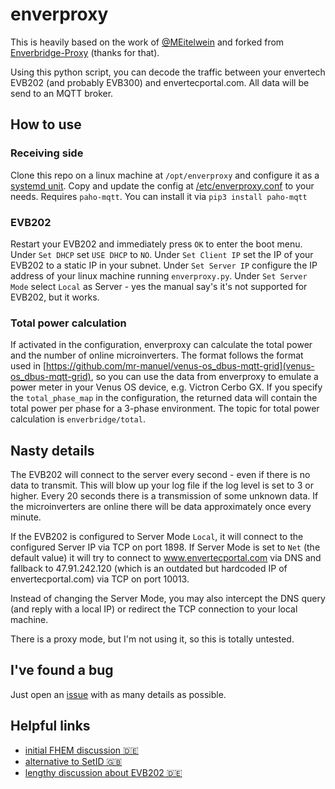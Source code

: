 # enverproxy

This is heavily based on the work of [@MEitelwein](https://github.com/MEitelwein) and forked from [Enverbridge-Proxy](https://gitlab.eitelwein.net/MEitelwein/Enverbridge-Proxy) (thanks for that).

Using this python script, you can decode the traffic between your envertech EVB202 (and probably EVB300) and envertecportal.com. All data will be send to an MQTT broker.

## How to use

### Receiving side

Clone this repo on a linux machine at `/opt/enverproxy` and configure it as a [systemd unit](enverproxy.service). Copy and update the config at [/etc/enverproxy.conf](enverproxy.conf) to your needs.
Requires `paho-mqtt`. You can install it via `pip3 install paho-mqtt`

### EVB202

Restart your EVB202 and immediately press `OK` to enter the boot menu. Under `Set DHCP` set `USE DHCP` to `NO`. Under `Set Client IP` set the IP of your EVB202 to a static IP in your subnet. Under `Set Server IP` configure the IP address of your linux machine running `enverproxy.py`. Under `Set Server Mode` select `Local` as Server - yes the manual say's it's not supported for EVB202, but it works.

### Total power calculation

If activated in the configuration, enverproxy can calculate the total power and the number of online microinverters.
The format follows the format used in [https://github.com/mr-manuel/venus-os_dbus-mqtt-grid](venus-os_dbus-mqtt-grid), so you can use the data from enverproxy to emulate a power meter in your Venus OS device, e.g. Victron Cerbo GX.
If you specify the `total_phase_map` in the configuration, the returned data will contain the total power per phase for a 3-phase environment.
The topic for total power calculation is `enverbridge/total`.

## Nasty details

The EVB202 will connect to the server every second - even if there is no data to transmit. This will blow up your log file if the log level is set to 3 or higher. Every 20 seconds there is a transmission of some unknown data. If the microinverters are online there will be data approximately once every minute.

If the EVB202 is configured to Server Mode `Local`, it will connect to the configured Server IP via TCP on port 1898. If Server Mode is set to `Net` (the default value) it will try to connect to www.envertecportal.com via DNS and fallback to 47.91.242.120 (which is an outdated but hardcoded IP of envertecportal.com) via TCP on port 10013.

Instead of changing the Server Mode, you may also intercept the DNS query (and reply with a local IP) or redirect the TCP connection to your local machine.

There is a proxy mode, but I'm not using it, so this is totally untested.

## I've found a bug

Just open an [issue](https://github.com/zivillian/enverproxy/issues/new) with as many details as possible.

## Helpful links

- [initial FHEM discussion 🇩🇪](https://forum.fhem.de/index.php?topic=61867.0)
- [alternative to SetID 🇬🇧](https://sven.stormbind.net/blog/posts/iot_envertech_enverbridge_evb202/)
- [lengthy discussion about EVB202 🇩🇪](https://www.photovoltaikforum.com/thread/125652-envertech-bridge-evb202-oder-evb201/)
